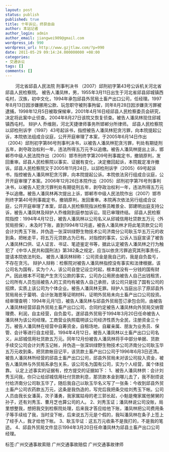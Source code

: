 ```yaml
---
layout: post
status: publish
published: true
title: 十年诉讼，终获自由
author: 本站记者
author_login: admin
author_email: jiangwei909@gmail.com
wordpress_id: 990
wordpress_url: http://www.gzjtlaw.com/?p=990
date: 2011-05-29 09:14:24.000000000 +08:00
categories:
- 交通诉讼
tags: []
comments: []
---
```

　　 河北省邱县人民法院 刑事判决书 （2007）邱刑初字第43号公诉机关河北省邱县人民检察院。 被告人潘凤林，男，1955年3月11日出生于河北省邱县邱城镇西屯村，汉族，初中文化，1994年承包邱县外贸局土畜产出口公司，任经理。1997年8月13日因涉嫌挪用公款、玩忽职守被刑事拘留，同年8月28日因涉嫌贪污罪被逮捕，1998年12月5日被取保候审，2001年4月16日经邱县人民检察委员会研究，决定将此案中止侦查。2004年8月27日该院又恢复侦查。被告人潘凤林现住邱城镇西屯村。 辩护人 乔维刚，河北天捷律师事务所邯郸分所律师。 邱县人民检察院以邱检刑诉字（1997）43号起诉书，指控被告人潘凤林犯贪污罪，向本院提起公诉，本院依法组成合议庭，公开开庭审理了本案，于2005年6月14日作出（2004）邱刑初字第86号刑事判决书，以被告人潘凤林犯贪污罪，判处有期徒刑五年，剥夺政治权利一年，违法所得五万元予以追缴。被告人潘凤林提出上诉，邯郸市中级人民法院作出（2005）邯市刑终字第209号刑事裁定书，撤销原判，发回重审。邱县人民检察院以事实、证据有变化，决定撤回起诉，本院裁定准许撤诉。邱县人民检察院又于2005年11月24日，以邱检刑诉字（2005）69号起诉书，指控被告人潘凤林犯贪污罪，向本院提起公诉。本院依法另行组成合议庭，公开开庭审理了本案。2006年12月26日本院作出（2005）邱刑初字第76号刑事判决书，以被告人犯贪污罪判处有期徒刑五年，剥夺政治权利一年，违法所得五万元予以追缴。被告人潘凤林再次提出上诉，邯郸市中级人民法院作出（2007）邯市刑终字第40号刑事裁定书，撤销原判，发回重审。本院再次依法另行组成合议庭，公开开庭审理了本案，邱县人民检察院指派检察员睢景全、郭建明出庭支持公诉，被告人潘凤林及辩护人乔维刚到庭参加诉讼。现已审理终结。 邱县人民检察院指控：1994年4月12日，被告人潘凤林以公司名义从邱城信用社贷款五万元（外贸局担保），未及时下账，直到1994年12月底，被告人潘凤林才将此笔货款交公司会计刘秀玉下账，并伪造一张深圳绿野生物技术公司济南分公司耿玉华五万元的收到条，把帐走平，将五万元贷款占为已有。对指控的事实，公诉人当庭宣读了被告人潘凤林口供、证人证言、书证、笔迹鉴定书等，据此认定被告人潘凤林之行为触犯了《中华人民共和国刑法》第382条之规定，应当以依贪污罪追究其刑事责任，提请本院依法判处。 被告人潘凤林辩称：公司资金是我自己的，我是自负盈亏，不存在贪污。 辩护人辩称：检察院对被告人潘凤林指控没有事实和法律根据，该公司名为国有，实为个人，该公司自登记设立时起，根本就没有一分钱的国有财产。因此根本不可能产生贪污公款的事实，公司办公用房由被告人自己出钱租赁，公司所有人员包括被告人的工资均有被告人自己承担，该公司只是挂了国有公司的招牌，实质上该公司为个体企业。被告人潘凤林无罪。辩护人当庭出示了原邱县外贸局局长于蓥明、会计张海恩等证明材料，证明外贸局未向土畜产出口公司投资。 经审理查明：1994年元月1日，被告人潘凤林与邱县外贸局签订承包合同，由被告人潘凤林经营邱县外贸局土畜产出口公司，合同约定被告人潘凤林向外贸局交纳管理费、利润，自主经营，自负盈亏。遂邱县外贸局于1994年3月20日任命被告人潘凤林为该公司经理。工商营业执照载明该公司经济性质为全民，注册资金三十万。被告人潘凤林在经营中自筹资金，自租场地，自雇亲属、朋友为业务员、保管、会计等进行自主经营。1994年4月12日，被告人潘凤林以土畜产出口公司名义，从邱城信用社货款五万元。同年12月份被告人潘凤林将手中部分单据、货款手续交公司会计刘秀玉记帐，并伪造一张深圳绿野生物技术公司济南分公司耿玉华五万元收到条，把货款帐目记平，该货款土畜产出口公司于1996年6月3日还清。被告人潘凤林所经营的邱县土畜产出口公司，邱县外贸局未对该公司投入资金，被告人潘凤林与外贸局系承包关系，该公司名为国有公司，实为个人经营，属个体挂靠。 认定上述事实的证据有，控方提交的证据如下： 1、被告人潘凤林供：会计刘秀玉问我，你只让给邱城信用社付货款利息，那货款本金到哪儿去了，我不耐烦说付给济南分公司耿玉华了，随后我自己以耿玉华名义写了一张条：今收到邱县外贸土畜产公司农药款五万元，这条是我伪造的，写完后我把条交给刘秀玉下帐。公司人员由我长女潘英，次子潘勇，我家属姑母的老三郭长起，小魁是俺家属他舅舅的孙子，还有刘秀玉、曹月芝也算公司的人。 2、刘秀玉证；潘凤林说公司没账，局里想整我，想把我交到检察院处理，后来我才答应给他下账，潘凤林把公司费用条子等手续给了我，当时没下帐，后来说五万元是个假的，我叫潘凤林在条子上签上了经手人，我才给他下帐。 3、耿玉华证：这五万元收条不是我打的，不是我的笔迹。 4、邱县外贸局文件显示1994年3月20日任命潘凤林为邱县土畜产出口公司经理。标签:广州交通事故索赔 广州交通事故赔偿 广州交通事故律师
